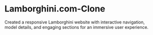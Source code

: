# Lamborghini.com-Clone
Created a responsive Lamborghini website with interactive navigation, model details, and engaging sections for an immersive user experience.
